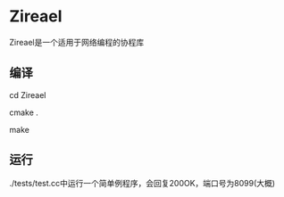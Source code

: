 # Zireael
Zireael是一个适用于网络编程的协程库

## 编译
cd Zireael

cmake .

make

## 运行
./tests/test.cc中运行一个简单例程序，会回复200OK，端口号为8099(大概)


